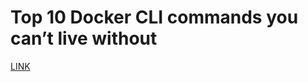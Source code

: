 # Top 10 Docker CLI commands you can’t live without

[LINK](https://medium.com/the-code-review/top-10-docker-commands-you-cant-live-without-54fb6377f481)